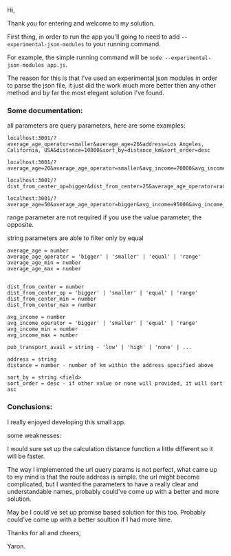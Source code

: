 Hi,

Thank you for entering and welcome to my solution.

First thing, in order to run the app you'll going to need to add `--experimental-json-modules` to your running command.

For example, the simple running command will be `node --experimental-json-modules app.js`.

The reason for this is that I've used an experimental json modules in order to parse the json file, it just did the work much more better then any other method and by far the most elegant solution I've found.

### Some documentation:
all parameters are query parameters, here are some examples:

    localhost:3001/?average_age_operator=smaller&average_age=26&address=Los Angeles, California, USA&distance=10800&sort_by=distance_km&sort_order=desc
    
    localhost:3001/?average_age=20&average_age_operator=smaller&avg_income=70000&avg_income_operator=bigger&dist_from_center_op=range&dist_from_center_min=10&dist_from_center_max=50
    
    localhost:3001/?dist_from_center_op=bigger&dist_from_center=25&average_age_operator=range&average_age_min=26&average_age_max=30&avg_income_operator=range&avg_income_min=30000&avg_income_max=50000&sort_by=average_age&sort_order=desc

    localhost:3001/?average_age=50&average_age_operator=bigger&avg_income=95000&avg_income_operator=bigger&dist_from_center=18&dist_from_center_op=smaller

range parameter are not required if you use the value parameter, the opposite.

string parameters are able to filter only by equal
    
    average_age = number
    average_age_operator = 'bigger' | 'smaller' | 'equal' | 'range'
    average_age_min = number
    average_age_max = number
    

    dist_from_center = number
    dist_from_center_op = 'bigger' | 'smaller' | 'equal' | 'range'
    dist_from_center_min = number
    dist_from_center_max = number
    
    avg_income = number
    avg_income_operator = 'bigger' | 'smaller' | 'equal' | 'range'
    avg_income_min = number
    avg_income_max = number

    pub_transport_avail = string - 'low' | 'high' | 'none' | ...
    
    address = string
    distance = number - number of km within the address specified above
    
    sort_by = string <field>
    sort_order = desc - if other value or none will provided, it will sort asc
    

### Conclusions:
I really enjoyed developing this small app.

some weaknesses:

I would sure set up the calculation distance function a little different so it will be faster.

The way I implemented the url query params is not perfect, what came up to my mind is that the route address is simple. the url might become complicated, but I wanted the parameters to have a really clear and understandable names, probably could've come up with a better and more solution.

May be I could've set up promise based solution for this too. Probably could've come up with a better soultion if I had more time.

Thanks for all and cheers,

Yaron.
